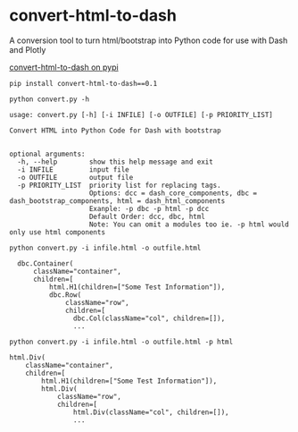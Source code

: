 # convert-html-to-dash

A conversion tool to turn html/bootstrap into Python code for use with Dash and Plotly

[convert-html-to-dash on pypi](https://pypi.org/project/convert-html-to-dash/0.1/)

```pip install convert-html-to-dash==0.1```

`python convert.py -h`
```
usage: convert.py [-h] [-i INFILE] [-o OUTFILE] [-p PRIORITY_LIST]

Convert HTML into Python Code for Dash with bootstrap


optional arguments:
  -h, --help        show this help message and exit
  -i INFILE         input file
  -o OUTFILE        output file
  -p PRIORITY_LIST  priority list for replacing tags.
                    Options: dcc = dash_core_components, dbc = dash_bootstrap_components, html = dash_html_components
                    Exanple: -p dbc -p html -p dcc
                    Default Order: dcc, dbc, html
                    Note: You can omit a modules too ie. -p html would only use html components
```

`python convert.py -i infile.html -o outfile.html`
```
  dbc.Container(
      className="container",
      children=[
          html.H1(children=["Some Test Information"]),
          dbc.Row(
              className="row",
              children=[
                dbc.Col(className="col", children=[]),
                ...
```

`python convert.py -i infile.html -o outfile.html -p html`
```
html.Div(
    className="container",
    children=[
        html.H1(children=["Some Test Information"]),
        html.Div(
            className="row",
            children=[
                html.Div(className="col", children=[]),
                ...
```



